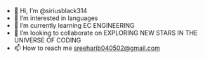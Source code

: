 - 👋 Hi, I’m @siriusblack314
- 👀 I’m interested in languages
- 🌱 I’m currently learning EC ENGINEERING
- 💞️ I’m looking to collaborate on EXPLORING NEW STARS IN THE UNIVERSE OF CODING
- 📫 How to reach me sreeharib040502@gmail.com

<!---
siriusblack314/siriusblack314 is a ✨ special ✨ repository because its `README.md` (this file) appears on your GitHub profile.
You can click the Preview link to take a look at your changes.
--->
